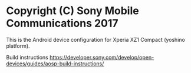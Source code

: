 Copyright (C) Sony Mobile Communications 2017
=============================================

This is the Android device configuration for Xperia XZ1 Compact (yoshino platform).

Build instructions
https://developer.sony.com/develop/open-devices/guides/aosp-build-instructions/
